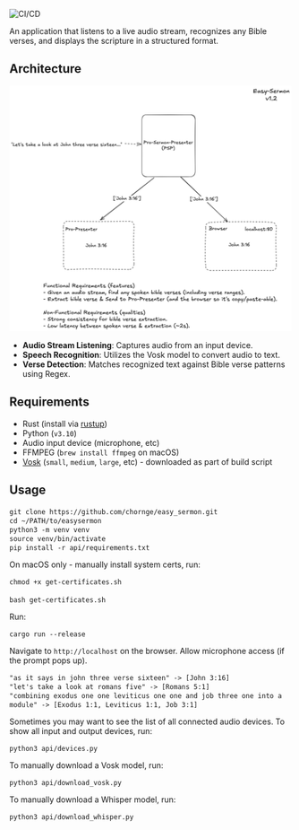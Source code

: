 ![CI/CD](https://github.com/chornge/easy_sermon/actions/workflows/build.yml/badge.svg?branch=main)

An application that listens to a live audio stream, recognizes any Bible verses, and displays the scripture in a structured format.

## Architecture

![Design Doc](design_doc.excalidraw.png)

- **Audio Stream Listening**: Captures audio from an input device.
- **Speech Recognition**: Utilizes the Vosk model to convert audio to text.
- **Verse Detection**: Matches recognized text against Bible verse patterns using Regex.

## Requirements

- Rust (install via [rustup](https://rustup.rs/))
- Python (`v3.10`)
- Audio input device (microphone, etc)
- FFMPEG (`brew install ffmpeg` on macOS)
- [Vosk](https://github.com/alphacep/vosk-api) (`small`, `medium`, `large`, etc) - downloaded as part of build script

## Usage

```
git clone https://github.com/chornge/easy_sermon.git
cd ~/PATH/to/easysermon
python3 -m venv venv
source venv/bin/activate
pip install -r api/requirements.txt
```

On macOS only - manually install system certs, run:

```
chmod +x get-certificates.sh

bash get-certificates.sh
```

Run:

```
cargo run --release
```

Navigate to `http://localhost` on the browser. Allow microphone access (if the prompt pops up).

```
"as it says in john three verse sixteen" -> [John 3:16]
"let's take a look at romans five" -> [Romans 5:1]
"combining exodus one one leviticus one one and job three one into a module" -> [Exodus 1:1, Leviticus 1:1, Job 3:1]
```

Sometimes you may want to see the list of all connected audio devices. To show all input and output devices, run:

```
python3 api/devices.py
```

To manually download a Vosk model, run:

```
python3 api/download_vosk.py
```

To manually download a Whisper model, run:

```
python3 api/download_whisper.py
```
